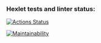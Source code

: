 ### Hexlet tests and linter status:
[![Actions Status](https://github.com/MarinaRaskevich/php-project-45/actions/workflows/hexlet-check.yml/badge.svg)](https://github.com/MarinaRaskevich/php-project-45/actions)

[![Maintainability](https://api.codeclimate.com/v1/badges/35eddc66866681fa0304/maintainability)](https://codeclimate.com/github/MarinaRaskevich/php-project-45/maintainability)
